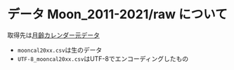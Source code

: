 # データ Moon_2011-2021/raw について
取得先は[月齢カレンダー元データ](http://koyomi8.com/databox.html#mooncal)

+ `mooncal20xx.csv`は生のデータ
+ `UTF-8_mooncal20xx.csv`はUTF-8でエンコーディングしたもの